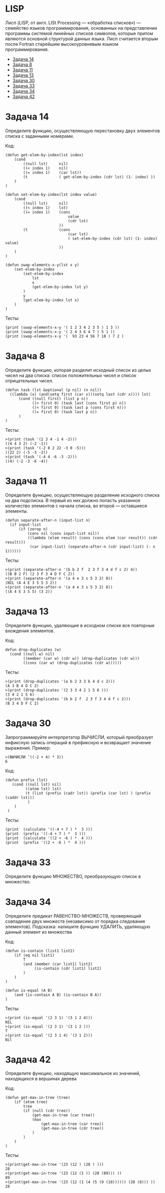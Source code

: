 # LISP

Лисп (LISP, от англ. LISt Processing — «обработка списков») — семейство языков программирования, основанных на представлении программы системой линейных списков символов, которые притом являются основной структурой данных языка. Лисп считается вторым после Fortran старейшим высокоуровневым языком программирования.

- [Задача 14](#Задача-14)
- [Задача 8](#Задача-8)
- [Задача 11](#Задача-11)
- [Задача 13](#Задача-13)
- [Задача 30](#Задача-30)
- [Задача 33](#Задача-33)
- [Задача 34](#Задача-34)
- [Задача 42](#Задача-42)

# Задача 14

Определите функцию, осуществляющую перестановку двух элементов списка
с заданными номерами.

Код:
``` LISP
(defun get-elem-by-index(lst index)
    (cond
        ((null lst)     nil)
        ((< index 1)    nil)
        ((= index 1)    (car lst))
        (t              ( get-elem-by-index (cdr lst) (1- index) ))
    )
)

(defun set-elem-by-index(lst index value)
    (cond
        ((null lst)     nil)
        ((< index 1)    lst)
        ((= index 1)    (cons 
                            value 
                            (cdr lst)
                        ))
        (t              (cons 
                            (car lst) 
                            ( set-elem-by-index (cdr lst) (1- index) value)
                        ))
    )
)

(defun swap-elements-x-y(lst x y)
    (set-elem-by-index 
        (set-elem-by-index 
            lst 
            x 
            (get-elem-by-index lst y)
        )
        y
        (get-elem-by-index lst x)
    )
)
```
Тесты:
```
(print (swap-elements-x-y '( 1 2 3 4 2 3 5 ) 1 3 ))
(print (swap-elements-x-y '( 2 4 3 6 4 7 ) 5 1 ))
(print (swap-elements-x-y '(  93 23 4 56 7 18 ) 7 2 )
```



# Задача 8

Определите функцию, которая разделит исходный список из целых чисел на два списка: список положительных чисел и список отрицательных чисел.

``` LISP
(defun task (lst &optional (p nil) (n nil))
  ((lambda (x) (and(setq first (car x))(setq last (cdr x)))) lst)
      (cond ((null first) (list p n))
            ((> first 0) (task last (cons first p) n))
            ((< first 0) (task last p (cons first n)))
            ((= first 0) (task last p n))
      )
) 
```
Тесты:
```
>(print (task '(2 3 4 -1 4 -2)))
((4 4 3 2) (-2 -1)) 
>(print (task '(-2 0 2 22 -3 0 -5)))
((22 2) (-5 -3 -2)) 
>(print (task '(-4 4 -6 -3 -2)))
((4) (-2 -3 -6 -4)) 
```

# Задача 11

Определите функцию, осуществляющую разделение исходного списка на два
подсписка. В первый из них должно попасть указанное количество элементов
с начала списка, во второй — оставшиеся элементы.

``` LISP
(defun separate-after-n (input-list n)
  (if input-list
      (if (zerop n)
          (cons nil (cons input-list nil))
          ((lambda (elem result) (cons (cons elem (car result)) (cdr result)))
           (car input-list) (separate-after-n (cdr input-list) (- n 1))))))
```
Тесты:
```
>(print (separate-after-n '(b b 2 f  2 3 f 3 4 d f c 2) 4))
((B B 2 F) (2 3 F 3 4 D F C 2)) 
>(print (separate-after-n '(a 4 e 3 s 5 3 2) 0))
(NIL (A 4 E 3 S 5 3 2)) 
>(print (separate-after-n '(a 4 e 3 s 5 3 2) 6))
((A 4 E 3 S 5) (3 2)) 
```

# Задача 13

Определите функцию, удаляющие в исходном списке все повторные вхождения элементов.

Код:
``` LISP
defun drop-duplicates (w)
  (cond ((null w) nil)
        ((member (car w) (cdr w)) (drop-duplicates (cdr w)))
        ((cons (car w) (drop-duplicates (cdr w))))))
```
Тесты:
```
>(print (drop-duplicates '(a b 2 3 3 b 4 d c 2)))
(A 3 B 4 D C 2) 
>(print (drop-duplicates '(2 3 3 4 2 1 5 6 )))
(3 4 2 1 5 6) 
>(print (drop-duplicates '(b b 2 f  2 3 f 3 4 d f c 2)))
(B 3 4 D F C 2) 
```


    
# Задача 30

Запрограммируйте интерпретатор ВЫЧИСЛИ, который преобразует инфиксную
запись операций в префиксную и возвращает значение выражения. Пример:
```
>(ВЫЧИСЛИ ’((-2 + 4) * 3))
6
```
Код:
``` LISP
(defun prefix (lst)
   (cond ((null lst) nil)
         ((atom lst) lst)
         (t (list (prefix (cadr lst)) (prefix (car lst) ) (prefix (caddr lst)))
          )
    )
 )
```
Тесты:
```
(print  (calculate '((-4 + 7 ) *  3 )))
(print  (prefix '((-4 + 7 ) *  3 )))
(print  (calculate '((2 + -6 ) *  4 )))
(print  (prefix '((2 + -6 ) *  4 )))
```
    
# Задача 33

Определите функцию МНОЖЕСТВО, преобразующую список в множество.



# Задача 34

Определите предикат РАВЕНСТВО-МНОЖЕСТВ, проверяющий совпадение двух множеств (независимо от порядка следования элементов). Подсказка: напишите
функцию УДАЛИТЬ, удаляющую данный элемент из множества

Код:
``` LISP
(defun is-contain (list1 list2)
	(if (eq nil list1)
		T
		(and (member (car list1) list2)
			 (is-contain (cdr list1) list2)
		)
	)
)

(defun is-equal (A B)
	(and (is-contain A B) (is-contain B A))
)
```
Тесты:
```
>(print (is-equal '(2 3 1) '(3 1 2 4)))
NIL
>(print (is-equal '(2 3 1) '(3 1 2 )))
T
>(print (is-equal '(2 3 1 4) '(3 1 2)))
Nil
```

# Задача 42

Определите функцию, находящую максимальное из значений, находящихся в
вершинах дерева

Код:
``` LISP
(defun get-max-in-tree (tree)
	(if (atom tree)
		tree
		(if (null (cdr tree))
			(get-max-in-tree (car tree))
			(max
				(get-max-in-tree (car tree))
				(get-max-in-tree (cdr tree))
			)
		)
	)
)
```
Тесты:
```
>(print(get-max-in-tree '(23 (12 ) (28 ) )))
28
>(print(get-max-in-tree '(23 (12 (1 )) (28 (89))) ))
89
>(print(get-max-in-tree '(23 (12 (1 (4 (5 (9 (10)))))) (28 (8))) ))
28
```    
